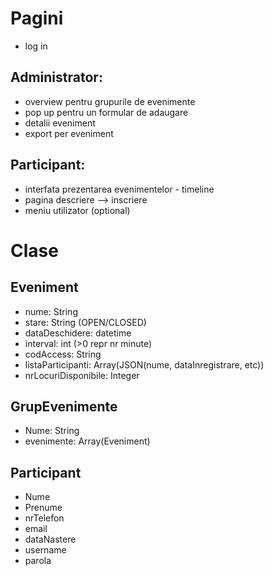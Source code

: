 # Pagini
- log in
## Administrator:
- overview pentru grupurile de evenimente
- pop up pentru un formular de adaugare
- detalii eveniment
- export per eveniment
## Participant:
- interfata prezentarea evenimentelor - timeline
- pagina descriere --> inscriere
- meniu utilizator (optional)

# Clase

## Eveniment
- nume: String
- stare: String (OPEN/CLOSED)
- dataDeschidere: datetime
- interval: int (>0 repr nr minute)
- codAccess: String
- listaParticipanti: Array(JSON(nume, dataInregistrare, etc))
- nrLocuriDisponibile: Integer

## GrupEvenimente
- Nume: String
- evenimente: Array(Eveniment)

## Participant
- Nume
- Prenume
- nrTelefon
- email
- dataNastere
- username
- parola
